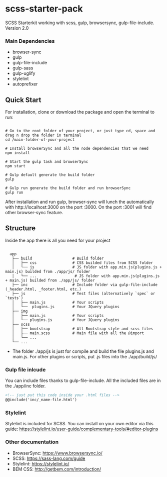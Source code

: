 # scss-starter-pack
SCSS Starterkit working with scss, gulp, browsersync, gulp-file-include. Version 2.0

### Main Dependencies
* browser-sync
* gulp
* gulp-file-include
* gulp-sass
* gulp-uglify
* stylelint
* autoprefixer

## Quick Start
For installation, clone or download the package and open the terminal to run:
```shell

# Go to the root folder of your project, or just type cd, space and drag n drop the folder in terminal
cd /main-folder-of-your-project

# Install browserSync and all the node dependencies that we need
npm install

# Start the gulp task and browserSync
npm start

# Gulp default generate the build folder
gulp

# Gulp run generate the build folder and run browserSync
gulp run

```
After installation and run gulp, browser-sync will lunch the automatically with http://localhost:3000 on the port :3000. On the port :3001 will find other browser-sync feature.

## Structure
Inside the app there is all you need for your project
```shell

  app
   ├── build                  # Build folder
   │   ├── css                # CSS builded files from SCSS folder
   │   └── js                 # JS folder with app.min.js(plugins.js + main.js) builded from ./app/js/ folder
   │   └── ...                 # JS folder with app.min.js(plugins.js + main.js) builded from ./app/js/ folder
   ├── inc                    # Include folder via gulp-file-include (_header.html, _footer.html, etc.)
   ├── js                     # Test files (alternatively `spec` or `tests`)
   │   ├── main.js            # Your scripts
   │   └──  plugins.js        # Your JQuery plugins
   ├── img                     
   │   ├── main.js            # Your scripts
   │   └── plugins.js         # Your JQuery plugins
   ├── scss                     
   │   ├── bootstrap          # All Bootstrap style and scss files
   │   ├── main.scss          # Main file with all the @import      
   │   └── ...
   └── ...

```

* The folder ./app/js is just for compile and build the file plugins.js and main.js. For other plugins or scripts, put .js files into the ./app/build/js/

### Gulp file inlcude
You can include files thanks to gulp-file-include. All the included files are in the ./app/inc folder.
``` html
<!-- just put this code inside your .html files -->
@@include('inc/_name-file.html')
```

### Stylelint
Stylelint is included for SCSS. You can install on your own editor via this guide:
https://stylelint.io/user-guide/complementary-tools/#editor-plugins

### Other documentation
* BrowserSync: https://www.browsersync.io/
* SCSS: https://sass-lang.com/guide
* Stylelint: https://stylelint.io/
* BEM CSS: http://getbem.com/introduction/
